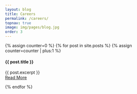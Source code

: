 ```yaml
---
layout: blog
title: Careers
permalink: /careers/
topnav: true
image: img/pages/blog.jpg
order: 3
---
```

{% assign counter=0 %}
{% for post in site.posts %}
{% assign counter=counter | plus:1 %}
<div class="section-highlight section--center mdl-grid mdl-grid--no-spacing mdl-shadow--2dp">

  <div class="section__play-btn mdl-cell mdl-cell--4-col-desktop mdl-cell--2-col-tablet mdl-cell--4-col-phone" {% if post.thumb %} style="background: url('{{ site.baseurl }}/{{ post.thumb }}') center/cover;" {% endif %}></div>

  <div class="mdl-card mdl-cell mdl-cell--8-col-desktop mdl-cell--6-col-tablet mdl-cell--4-col-phone">
    <div class="mdl-card__supporting-text">
      <h4>{{ post.title }}</h4>
      {{ post.excerpt }}
    </div>
    <div class="mdl-card__actions">
      <a class="mdl-button mdl-button--colored mdl-js-button mdl-js-ripple-effect" href="{{ post.url | prepend: site.baseurl }}">Read More</a>
    </div>
  </div>

</div>

{% endfor %}
